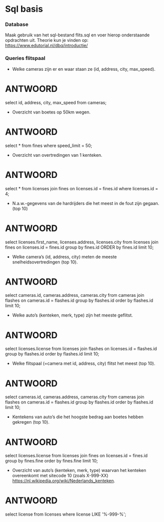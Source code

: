 # Sql basis

### Database
Maak gebruik van het sql-bestand flits.sql en voer hierop onderstaande opdrachten uit.
Theorie kun je vinden op: https://www.edutorial.nl/dbq/introductie/

### Queries flitspaal
* Welke cameras zijn er en waar staan ze (id, address, city, max_speed).
# ANTWOORD
select id, address, city, max_speed from cameras;

* Overzicht van boetes op 50km wegen.
# ANTWOORD
select * from fines 
where speed_limit = 50;

* Overzicht van overtredingen van 1 kenteken.
# ANTWOORD
select * from licenses
join fines on licenses.id = fines.id
where licenses.id = 4;

* N.a.w.-gegevens van de hardrijders die het meest in de fout zijn gegaan. (top 10)
# ANTWOORD
select licenses.first_name, licenses.address, licenses.city from licenses
join fines on licenses.id = fines.id
group by fines.id
ORDER by fines.id
limit 10;

* Welke camera’s (id, address, city) meten de meeste snelheidsovertredingen (top 10).
# ANTWOORD
select cameras.id, cameras.address, cameras.city from cameras
join flashes on cameras.id = flashes.id
group by flashes.id
order by flashes.id
limit 10;

* Welke auto’s (kenteken, merk, type) zijn het meeste geflitst.
# ANTWOORD
select licenses.license from licenses
join flashes on licenses.id = flashes.id
group by flashes.id
order by flashes.id
limit 10;

* Welke flitspaal (=camera met id, address, city) flitst het meest (top 10).
# ANTWOORD
select cameras.id, cameras.address, cameras.city from cameras
join flashes on cameras.id = flashes.id
group by flashes.id
order by flashes.id
limit 10;


* Kentekens van auto’s die het hoogste bedrag aan boetes hebben gekregen (top 10).
# ANTWOORD
select licenses.license from licenses
join fines on licenses.id = fines.id
group by fines.fine
order by fines.fine
limit 10;

* Overzicht van auto’s (kenteken, merk, type) waarvan het kenteken overeenkomt met sitecode 10 (zoals X-999-XX) https://nl.wikipedia.org/wiki/Nederlands_kenteken.
# ANTWOORD
select license from licenses
where license LIKE '%-999-%';